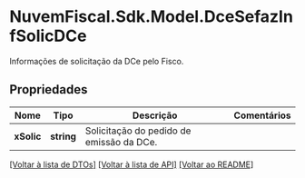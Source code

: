 # NuvemFiscal.Sdk.Model.DceSefazInfSolicDCe
Informações de solicitação da DCe pelo Fisco.

## Propriedades

Nome | Tipo | Descrição | Comentários
------------ | ------------- | ------------- | -------------
**xSolic** | **string** | Solicitação do pedido de emissão da DCe. | 

[[Voltar à lista de DTOs]](../README.md#documentation-for-models) [[Voltar à lista de API]](../README.md#documentation-for-api-endpoints) [[Voltar ao README]](../README.md)

